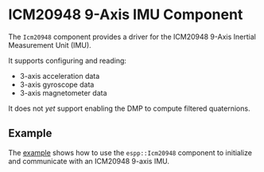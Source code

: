 # ICM20948 9-Axis IMU Component

The `Icm20948` component provides a driver for the ICM20948 9-Axis Inertial
Measurement Unit (IMU). 

It supports configuring and reading:
* 3-axis acceleration data
* 3-axis gyroscope data
* 3-axis magnetometer data

It does not _yet_ support enabling the DMP to compute filtered quaternions.

## Example

The [example](./example) shows how to use the `espp::Icm20948` component to
initialize and communicate with an ICM20948 9-axis IMU.


